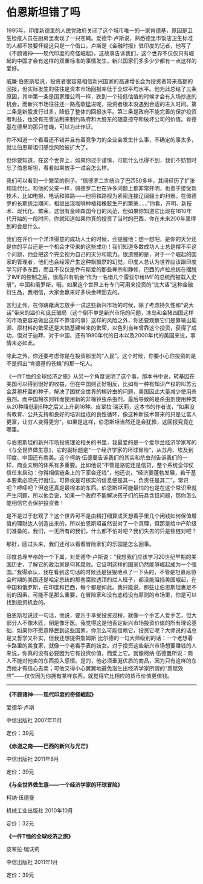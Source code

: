 # 伯恩斯坦错了吗 #

1995年，印度新德里的人民党政府关闭了这个城市唯一的一家肯德基，原因是卫生检疫人员在厨房里发现了一只苍蝇。爱德华·卢斯说，熟悉德里市饭店卫生标准的人都不禁要怀疑这只是一个借口。卢斯是《金融时报》驻印度的记者，他写了《不顾诸神——现代印度的奇怪崛起》，这故事告诉我们，这个世界不仅仅只有崛起的中国才会有这样的双重标准的事情发生，新兴国家们多多少少都有一点这样的爱好。

威廉·伯恩斯坦说，投资者很容易相信新兴国家的高速增长会为投资者带来高额的回报，但实际发生的往往是资本市场回报率低于全球平均水平。他为此总结了三条原因，其中第一条是国家跟公司一样，跌到一个较低估值的时候才会有入场抄底的机会，而新兴市场往往还一路高歌猛进呢，投资者根本没遇到合适的进入时间。第二条是新股发行过多，降低了整体的回报水平。第三条是政府不能完善的保护投资者利益，也没有完善法制来制约政府和大股东的随意掠夺和破坏公司的价值。肯德基在德里的那只苍蝇，可以为此作证。

你不知道一个看着还不错并且有着竞争力的企业会发生什么事，不确定的事太多，就让伯恩斯坦们感觉风险被扩大了。

但你要知道，在这个世界上，如果你过于谨慎，可能什么也得不到，我们不妨暂时忘了伯恩斯坦，看看如果放手一试会怎么样。

我们可以看到一个繁荣的例子。“佩德罗二世统治了巴西50多年，其间经历了扩张和现代化。和他的父亲一样，佩德罗二世在许多问题上都非常开明，也善于接受新技术，比如电报、电话和铁路——他将铁路视为紧密连接辽阔疆土的利器。在佩德罗的长期统治期间，相继出现咖啡种植和橡胶生产的繁荣……”你看，开明、新技术、现代化、繁荣，这很有金砖四国今日的风范，但如果你知道它出现在1810年代开始的一段时间，你就知道如果你真的投资了当时的巴西，你在未来200年里得到的会是什么。

我们在评价一个洋洋得意的成功人士的时候，会提醒他：想一想吧，是你的天分还是你的平台还是一个机会才带来的这些成功！我们知道多数成功人士总是摆不平这个问题，他会把这个完全视为自己的天分和能力。很遗憾的是，对于一个崛起的国家的管理者，他们也会经常产生这种飘飘然的幻觉。印度人总认为世界应该跟印度学习好多东西，而且不仅仅是乔布斯爱的那些禅宗和静修，巴西的卢拉总统在摆脱了IMF的控制之后，很高兴有机会“作为一名借几个雷亚尔给IMF的总统而被载入史册”，中国和俄罗斯，哦，如果这个世界上有专门可用来投资的“说大话”这种金融衍生品，我相信，大家会蠃来好多块金砖回去的。

言归正传，在你踌躇满志放手一试这些新兴市场的时候，除了考虑持久性和“说大话”带来的溢价和庞氏骗局（这个倒不单是新兴市场的问题，冰岛和金猪四国这样的市场更容易做出这样不靠谱的事）这样的风险之外，你还要观察它们是靠输出能源、原材料的繁荣还是大搞基建带来的繁荣，以色列当年曾靠这个投资，获得了成功，但对于迪拜、对于中国、还有1980年代的日本以及2000年代的美国来说，事情未必如此。

除此之外，你还要考虑你是在投资那里的“人民”。这个时候，你要小心你投资的是不是抓出“肯德基的苍蝇”的那一坨人。

《一件T恤的全球经济之旅》从另一个角度说明了这个事。那本书中说，转基因在美国可以得到很好的收益，但在中国则正好相反，比如有一种有知识产权的叫苏云金芽孢杆菌的种子，解决了困扰全世界的棉铃虫的问题，美国因此大量减少使用杀虫剂。而中国棉农则转而使用新的非棉铃虫杀虫剂，最后导致的是杀虫剂使用种类从20种降低到6种之后又上升到18种。皮翠拉·瑞沃莉，这本书的作者说，“如果没有教育、公共支持和良好的培训组成的良性循环，像这种新技术带来的只是让富人更富，让穷人变得更穷”。如果是这样，伯恩斯坦当然还是会犹豫，这回报究竟在哪里。

与伯恩斯坦的新兴市场投资理论相关的书里，我最爱的是一个爱尔兰经济学家写的《与全世界做生意》，它的副标题是“一个经济学家的环球冒险”，从苏丹、埃及到印度、中国还有南美。这个柯纳·伍德曼告诉我们的其实和杀虫剂告诉我们的一样，商业文明的体系有多重要。比如他说“不管是骆驼还是信贷，整个系统全仰仗信任来启动：你得相信链条上的下家会还钱”，他还说，“经济要蓬勃发展，若干基本要素必须先行就位。可靠或是可核实的信息便是其一，负责任是其二”。常识吧？啰嗦吧？但这还真是最根本的东西。伯恩斯坦可能最怕的也是在这个常识里就产生问题，所以他会说，如果一个政府不能解决孩子们的玩具含铅问题，那你怎么能相信它会保护投资者！

是不是过于悲观了？这个世界可不是由精打细算成天想着手里几个闲钱如何保值增值的理财达人创造出来的，所以伯恩斯坦虽然说对了一个真理，但那是给中产阶级们准备的。我们，一无所有的我们，什么都不怕对吧？我们失去的只是锁链对吧？

那好，回过头来，我们还可以看看冒险家们的乐园是怎么回事。

印度总理辛格的一个下属，对爱德华·卢斯说：“我想我们应该学习20世纪早期的美国历史，了解它的政治家是何其腐败。它证明这样的国家仍然能够崛起成为一个强国。”我得承认，我在看到这句话的时候还是狠狠地点了一下头的，不管是坦慕尼协会时期的美国还是哈定总统的那套腐败透顶的烂人班子，都没能阻挡美国崛起，在中国和俄罗斯，在印度和巴西，每个都是如此。我只能说，那些让伯恩斯坦裹足不前的因素，可能不是那么重要，在冒险家和没有底线没有原则的市场里，你是可以找到投资机会的。

伯恩斯坦说过一句话，他说，要乐于享受投资过程，就像一个手艺人爱手艺，但大部分人不像木匠，倒是像牙医。我觉得这是他否定新兴市场投资价值的所有理论基础，如果你不愿意移民到这些国家，你怎么可能信赖它，投资它呢？大师说的话总是又哲学又朴实，但我还想提供詹姆斯·比尔德的一句大师级别的话：一个老想着卡路里的美食家，就像一个老看手表的妓女。对于投资这些新兴市场想要赚钱的人来说，你真的没有必要因为它有投资价值，而爱上它。就像柯纳·伍德曼所说：商人不能对他卖的东西投入感情。是的，他必须垂涎优质的商品，因为只有这样的东西他才有信心去卖；可他又得小心翼翼地避免滋生出经济学家所谓的“禀赋效应”——仅仅因为你拥有某样东西，就觉得它比相应的货币价值更值钱。

---

**《不顾诸神——现代印度的奇怪崛起》**

爱德华·卢斯

中信出版社 2007年11月

定价：39元

**《赤道之南——巴西的新兴与光芒》**

中信出版社 2011年8月

定价：39元

**《与全世界做生意——一个经济学家的环球冒险》**

柯纳·伍德曼

机械工业出版社 2010年10月

定价：32元

**《一件T恤的全球经济之旅》**

皮翠拉·瑞沃莉

中信出版社 2011年1月

定价：39元
